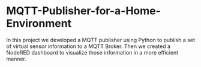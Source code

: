 # MQTT-Publisher-for-a-Home-Environment
In this project we developed a MQTT publisher using Python to publish a set of virtual sensor information to a MQTT Broker. Then we created a NodeRED dashboard to visualize those information in a more efficient manner.
